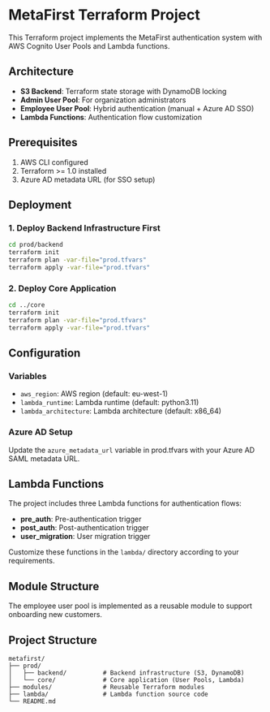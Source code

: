 # MetaFirst Terraform Project

This Terraform project implements the MetaFirst authentication system with AWS Cognito User Pools and Lambda functions.

## Architecture

- **S3 Backend**: Terraform state storage with DynamoDB locking
- **Admin User Pool**: For organization administrators
- **Employee User Pool**: Hybrid authentication (manual + Azure AD SSO)
- **Lambda Functions**: Authentication flow customization

## Prerequisites

1. AWS CLI configured
2. Terraform >= 1.0 installed
3. Azure AD metadata URL (for SSO setup)

## Deployment

### 1. Deploy Backend Infrastructure First

```bash
cd prod/backend
terraform init
terraform plan -var-file="prod.tfvars"
terraform apply -var-file="prod.tfvars"
```

### 2. Deploy Core Application

```bash
cd ../core
terraform init
terraform plan -var-file="prod.tfvars"
terraform apply -var-file="prod.tfvars"
```

## Configuration

### Variables
- `aws_region`: AWS region (default: eu-west-1)
- `lambda_runtime`: Lambda runtime (default: python3.11)
- `lambda_architecture`: Lambda architecture (default: x86_64)

### Azure AD Setup
Update the `azure_metadata_url` variable in prod.tfvars with your Azure AD SAML metadata URL.

## Lambda Functions

The project includes three Lambda functions for authentication flows:
- **pre_auth**: Pre-authentication trigger
- **post_auth**: Post-authentication trigger  
- **user_migration**: User migration trigger

Customize these functions in the `lambda/` directory according to your requirements.

## Module Structure

The employee user pool is implemented as a reusable module to support onboarding new customers.

## Project Structure

```
metafirst/
├── prod/
│   ├── backend/          # Backend infrastructure (S3, DynamoDB)
│   └── core/             # Core application (User Pools, Lambda)
├── modules/              # Reusable Terraform modules
├── lambda/               # Lambda function source code
└── README.md
```
